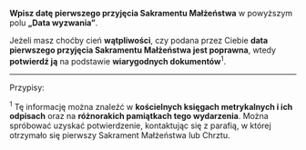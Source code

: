 **Wpisz datę pierwszego przyjęcia Sakramentu Małżeństwa** w powyższym polu **„Data wyzwania”**.

Jeżeli masz choćby cień **wątpliwości**, czy podana przez Ciebie **data pierwszego przyjęcia Sakramentu Małżeństwa jest poprawna**, wtedy **potwierdź ją** na podstawie **wiarygodnych dokumentów**<sup>1</sup>.

---
Przypisy:

<sup>1</sup> Tę informację można znaleźć w **kościelnych księgach metrykalnych i ich odpisach** oraz na **różnorakich pamiątkach tego wydarzenia**. Można spróbować uzyskać potwierdzenie, kontaktując się z parafią, w której otrzymało się pierwszy Sakrament Małżeństwa lub Chrztu.
